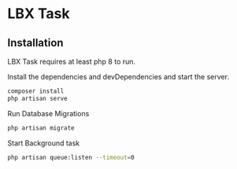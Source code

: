 # LBX Task

## Installation

LBX Task requires at least php 8 to run.

Install the dependencies and devDependencies and start the server.

```sh
composer install
php artisan serve
```
Run Database Migrations
```sh
php artisan migrate
```

Start Background task

```sh
php artisan queue:listen --timeout=0
```

